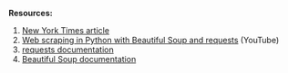 **Resources:**
1. [New York Times article](https://www.nytimes.com/interactive/2017/06/23/opinion/trumps-lies.html)
2. [Web scraping in Python with Beautiful Soup and requests](https://www.youtube.com/playlist?list=PL5-da3qGB5IDbOi0g5WFh1YPDNzXw4LNL) (YouTube)
3. [requests documentation](https://readthedocs.org/projects/requests/)
4. [Beautiful Soup documentation](https://www.crummy.com/software/BeautifulSoup/bs4/doc/)
